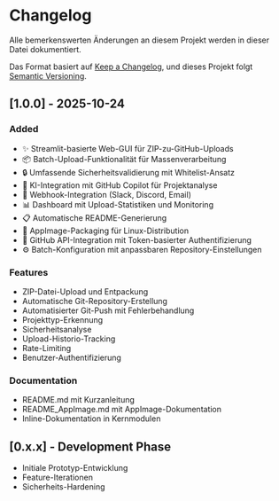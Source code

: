 # Changelog

Alle bemerkenswerten Änderungen an diesem Projekt werden in dieser Datei dokumentiert.

Das Format basiert auf [Keep a Changelog](https://keepachangelog.com/en/1.0.0/),
und dieses Projekt folgt [Semantic Versioning](https://semver.org/spec/v2.0.0.html).

## [1.0.0] - 2025-10-24

### Added
- ✨ Streamlit-basierte Web-GUI für ZIP-zu-GitHub-Uploads
- 📦 Batch-Upload-Funktionalität für Massenverarbeitung
- 🔒 Umfassende Sicherheitsvalidierung mit Whitelist-Ansatz
- 🤖 KI-Integration mit GitHub Copilot für Projektanalyse
- 🔔 Webhook-Integration (Slack, Discord, Email)
- 📊 Dashboard mit Upload-Statistiken und Monitoring
- 📋 Automatische README-Generierung
- 🐧 AppImage-Packaging für Linux-Distribution
- 🔐 GitHub API-Integration mit Token-basierter Authentifizierung
- ⚙️ Batch-Konfiguration mit anpassbaren Repository-Einstellungen

### Features
- ZIP-Datei-Upload und Entpackung
- Automatische Git-Repository-Erstellung
- Automatisierter Git-Push mit Fehlerbehandlung
- Projekttyp-Erkennung
- Sicherheitsanalyse
- Upload-Historio-Tracking
- Rate-Limiting
- Benutzer-Authentifizierung

### Documentation
- README.md mit Kurzanleitung
- README_AppImage.md mit AppImage-Dokumentation
- Inline-Dokumentation in Kernmodulen

## [0.x.x] - Development Phase
- Initiale Prototyp-Entwicklung
- Feature-Iterationen
- Sicherheits-Hardening

